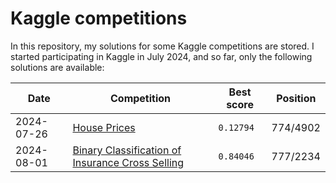 # Kaggle competitions

In this repository, my solutions for some Kaggle competitions are stored. I started participating in Kaggle in July 2024, and so far, only the following solutions are available:

Date|Competition|Best score|Position
|---|---|---|---|
2024-07-26 |[House Prices](https://www.kaggle.com/competitions/house-prices-advanced-regression-techniques/)|`0.12794`|774/4902
2024-08-01 |[Binary Classification of Insurance Cross Selling](https://www.kaggle.com/competitions/playground-series-s4e7)|`0.84046`|777/2234